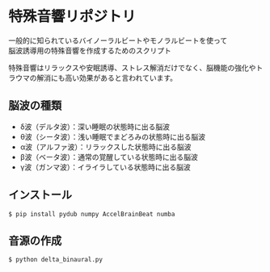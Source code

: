 # 特殊音響リポジトリ
一般的に知られているバイノーラルビートやモノラルビートを使って  
脳波誘導用の特殊音響を作成するためのスクリプト  

特殊音響はリラックスや安眠誘導、ストレス解消だけでなく、脳機能の強化やトラウマの解消にも高い効果があると言われています。

## 脳波の種類

* δ波（デルタ波）：深い睡眠の状態時に出る脳波
* θ波（シータ波）：浅い睡眠でまどろみの状態時に出る脳波
* α波（アルファ波）：リラックスした状態時に出る脳波
* β波（ベータ波）：通常の覚醒している状態時に出る脳波
* γ波（ガンマ波）：イライラしている状態時に出る脳波

## インストール
```
$ pip install pydub numpy AccelBrainBeat numba
```

## 音源の作成
```
$ python delta_binaural.py
```
